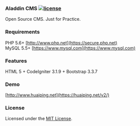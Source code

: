 ### Aladdin CMS [![license](https://img.shields.io/badge/license-MIT-brightgreen.svg?style=flat)](https://github.com/huaiping/aladdin/blob/master/LICENSE)  
Open Source CMS. Just for Practice.

### Requirements
PHP 5.6+ [http://www.php.net](https://secure.php.net)  
MySQL 5.5+ [https://www.mysql.com](https://www.mysql.com)

### Features
HTML 5 + CodeIgniter 3.1.9 + Bootstrap 3.3.7

### Demo
[http://www.huaiping.net](https://huaiping.net/v2/)

### License
Licensed under the [MIT License](https://github.com/huaiping/aladdin/blob/master/LICENSE).
